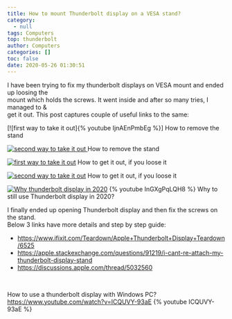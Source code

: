 ```yaml
---
title: How to mount Thunderbolt display on a VESA stand?
category:
  - null
tags: Computers
top: thunderbolt
author: Computers
categories: []
toc: false
date: 2020-05-26 01:30:51
---
```


I have been trying to fix my thunderbolt displays on VESA mount and ended up loosing the <br> mount which holds the screws. It went inside and after so many tries, I managed to &<br> get it out. This post captures couple of useful links to the same:



[![first way to take it out]{% youtube IjnAEnPmbEg %}]
How to remove the stand

[![second way to take it out](https://img.youtube.com/vi/9M-JZ4DV9kA/0.jpg) ](https://www.youtube.com/watch?v=9M-JZ4DV9kA)
How to remove the stand

[![first way to take it out](https://img.youtube.com/vi/XdY2jXus22E/0.jpg)](https://www.youtube.com/watch?v=XdY2jXus22E)
How to get it out, if you loose it

[![second way to take it out](https://img.youtube.com/vi/RUVgzVlvWcQ/0.jpg)](https://www.youtube.com/watch?v=RUVgzVlvWcQ)
How to get it out, if you loose it

[![Why thunderbolt display in 2020](https://img.youtube.com/vi/InGXgPqLQH8/0.jpg)](https://www.youtube.com/watch?v=InGXgPqLQH8)
{% youtube InGXgPqLQH8 %}
Why to still use Thunderbolt display in 2020?


I finally ended up opening Thunderbolt display and then fix the screws on the stand.<br> Below 3 links have more details and step by step guide:
<br>

- https://www.ifixit.com/Teardown/Apple+Thunderbolt+Display+Teardown/6525
- https://apple.stackexchange.com/questions/91219/i-cant-re-attach-my-thunderbolt-display-stand
- https://discussions.apple.com/thread/5032560
<br>

How to use a thunderbolt display with Windows PC?
https://www.youtube.com/watch?v=ICQUVY-93aE
{% youtube ICQUVY-93aE %}
